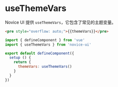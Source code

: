 # useThemeVars

Novice UI 提供 `useThemeVars`，它包含了常见的主题变量。

```html
<pre style="overflow: auto;">{{themeVars}}</pre>
```

```js
import { defineComponent } from 'vue'
import { useThemeVars } from 'novice-ui'

export default defineComponent({
  setup () {
    return {
      themeVars: useThemeVars()
    }
  }
})
```
